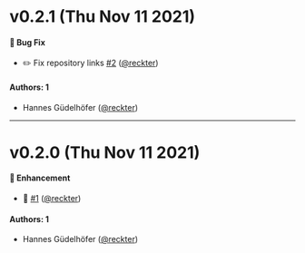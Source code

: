 # v0.2.1 (Thu Nov 11 2021)

#### 🐛 Bug Fix

- :pencil2: Fix repository links [#2](https://github.com/opencreek/provider-stack/pull/2) ([@reckter](https://github.com/reckter))

#### Authors: 1

- Hannes Güdelhöfer ([@reckter](https://github.com/reckter))

---

# v0.2.0 (Thu Nov 11 2021)

#### 🚀 Enhancement

- :rocket: [#1](https://github.com/opencreek/provider-stack/pull/1) ([@reckter](https://github.com/reckter))

#### Authors: 1

- Hannes Güdelhöfer ([@reckter](https://github.com/reckter))
